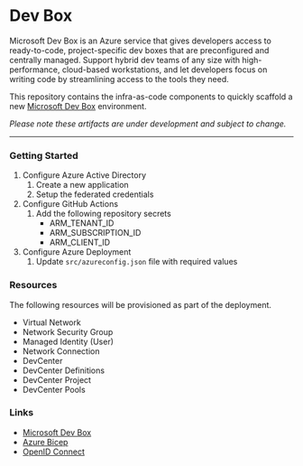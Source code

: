 # Dev Box

Microsoft Dev Box is an Azure service that gives developers access to ready-to-code, project-specific dev boxes that are preconfigured and centrally managed. Support hybrid dev teams of any size with high-performance, cloud-based workstations, and let developers focus on writing code by streamlining access to the tools they need.

This repository contains the infra-as-code components to quickly scaffold a new [Microsoft Dev Box](https://azure.microsoft.com/services/dev-box) environment.

_Please note these artifacts are under development and subject to change._

---

### Getting Started

1. Configure Azure Active Directory
    1. Create a new application
    2. Setup the federated credentials
2. Configure GitHub Actions
    1. Add the following repository secrets
        - ARM_TENANT_ID
        - ARM_SUBSCRIPTION_ID
        - ARM_CLIENT_ID
3. Configure Azure Deployment
    1. Update `src/azureconfig.json` file with required values

### Resources

The following resources will be provisioned as part of the deployment.

- Virtual Network
- Network Security Group
- Managed Identity (User)
- Network Connection
- DevCenter
- DevCenter Definitions
- DevCenter Project
- DevCenter Pools

### Links

- [Microsoft Dev Box](https://docs.microsoft.com/azure/dev-box)
- [Azure Bicep](https://docs.microsoft.com/azure/azure-resource-manager/bicep)
- [OpenID Connect](https://docs.github.com/actions/deployment/security-hardening-your-deployments/configuring-openid-connect-in-azure)